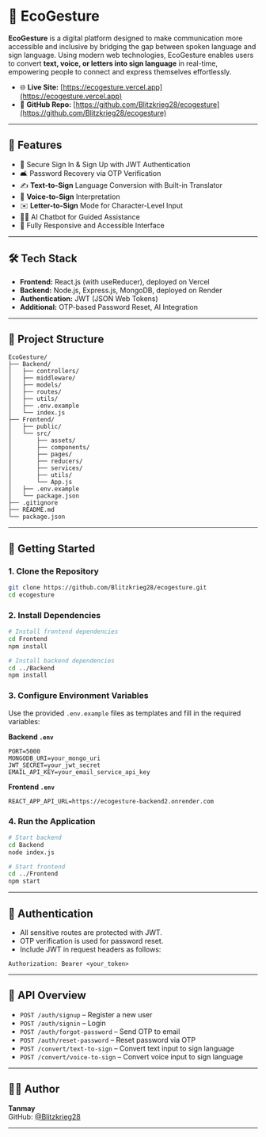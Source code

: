 # 🌿 EcoGesture

**EcoGesture** is a digital platform designed to make communication more accessible and inclusive by bridging the gap between spoken language and sign language. Using modern web technologies, EcoGesture enables users to convert **text, voice, or letters into sign language** in real-time, empowering people to connect and express themselves effortlessly.

- 🌐 **Live Site:** [https://ecogesture.vercel.app](https://ecogesture.vercel.app)
- 📂 **GitHub Repo:** [https://github.com/Blitzkrieg28/ecogesture](https://github.com/Blitzkrieg28/ecogesture)

---

## 🔑 Features

- 🔐 Secure Sign In & Sign Up with JWT Authentication
- 🛋️ Password Recovery via OTP Verification
- ✍️ **Text-to-Sign** Language Conversion with Built-in Translator
- 🎤 **Voice-to-Sign** Interpretation
- ✉️ **Letter-to-Sign** Mode for Character-Level Input
- 🧑‍🧠 AI Chatbot for Guided Assistance
- 🔄 Fully Responsive and Accessible Interface

---

## 🛠 Tech Stack

- **Frontend:** React.js (with useReducer), deployed on Vercel
- **Backend:** Node.js, Express.js, MongoDB, deployed on Render
- **Authentication:** JWT (JSON Web Tokens)
- **Additional:** OTP-based Password Reset, AI Integration

---

## 📁 Project Structure

```
EcoGesture/
├── Backend/
│   ├── controllers/
│   ├── middleware/
│   ├── models/
│   ├── routes/
│   ├── utils/
│   ├── .env.example
│   └── index.js
├── Frontend/
│   ├── public/
│   └── src/
│       ├── assets/
│       ├── components/
│       ├── pages/
│       ├── reducers/
│       ├── services/
│       ├── utils/
│       └── App.js
│   ├── .env.example
│   └── package.json
├── .gitignore
├── README.md
└── package.json
```

---

## 🚀 Getting Started

### 1. Clone the Repository

```bash
git clone https://github.com/Blitzkrieg28/ecogesture.git
cd ecogesture
```

### 2. Install Dependencies

```bash
# Install frontend dependencies
cd Frontend
npm install

# Install backend dependencies
cd ../Backend
npm install
```

### 3. Configure Environment Variables

Use the provided `.env.example` files as templates and fill in the required variables:

**Backend `.env`**
```
PORT=5000
MONGODB_URI=your_mongo_uri
JWT_SECRET=your_jwt_secret
EMAIL_API_KEY=your_email_service_api_key
```

**Frontend `.env`**
```
REACT_APP_API_URL=https://ecogesture-backend2.onrender.com
```

### 4. Run the Application

```bash
# Start backend
cd Backend
node index.js

# Start frontend
cd ../Frontend
npm start
```

---

## 🔐 Authentication

- All sensitive routes are protected with JWT.
- OTP verification is used for password reset.
- Include JWT in request headers as follows:

```
Authorization: Bearer <your_token>
```

---

## 📘 API Overview

- `POST /auth/signup` – Register a new user
- `POST /auth/signin` – Login
- `POST /auth/forgot-password` – Send OTP to email
- `POST /auth/reset-password` – Reset password via OTP
- `POST /convert/text-to-sign` – Convert text input to sign language
- `POST /convert/voice-to-sign` – Convert voice input to sign language

---

## 👨‍💻 Author

**Tanmay**  
GitHub: [@Blitzkrieg28](https://github.com/Blitzkrieg28)

---